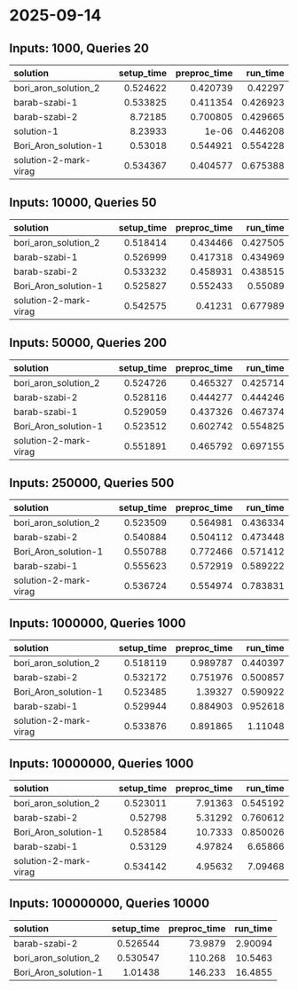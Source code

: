 # 2025-09-14

## Inputs: 1000, Queries 20

| solution              |   setup_time |   preproc_time |   run_time |
|:----------------------|-------------:|---------------:|-----------:|
| bori_aron_solution_2  |     0.524622 |       0.420739 |   0.42297  |
| barab-szabi-1         |     0.533825 |       0.411354 |   0.426923 |
| barab-szabi-2         |     8.72185  |       0.700805 |   0.429665 |
| solution-1            |     8.23933  |       1e-06    |   0.446208 |
| Bori_Aron_solution-1  |     0.53018  |       0.544921 |   0.554228 |
| solution-2-mark-virag |     0.534367 |       0.404577 |   0.675388 |

## Inputs: 10000, Queries 50

| solution              |   setup_time |   preproc_time |   run_time |
|:----------------------|-------------:|---------------:|-----------:|
| bori_aron_solution_2  |     0.518414 |       0.434466 |   0.427505 |
| barab-szabi-1         |     0.526999 |       0.417318 |   0.434969 |
| barab-szabi-2         |     0.533232 |       0.458931 |   0.438515 |
| Bori_Aron_solution-1  |     0.525827 |       0.552433 |   0.55089  |
| solution-2-mark-virag |     0.542575 |       0.41231  |   0.677989 |

## Inputs: 50000, Queries 200

| solution              |   setup_time |   preproc_time |   run_time |
|:----------------------|-------------:|---------------:|-----------:|
| bori_aron_solution_2  |     0.524726 |       0.465327 |   0.425714 |
| barab-szabi-2         |     0.528116 |       0.444277 |   0.444246 |
| barab-szabi-1         |     0.529059 |       0.437326 |   0.467374 |
| Bori_Aron_solution-1  |     0.523512 |       0.602742 |   0.554825 |
| solution-2-mark-virag |     0.551891 |       0.465792 |   0.697155 |

## Inputs: 250000, Queries 500

| solution              |   setup_time |   preproc_time |   run_time |
|:----------------------|-------------:|---------------:|-----------:|
| bori_aron_solution_2  |     0.523509 |       0.564981 |   0.436334 |
| barab-szabi-2         |     0.540884 |       0.504112 |   0.473448 |
| Bori_Aron_solution-1  |     0.550788 |       0.772466 |   0.571412 |
| barab-szabi-1         |     0.555623 |       0.572919 |   0.589222 |
| solution-2-mark-virag |     0.536724 |       0.554974 |   0.783831 |

## Inputs: 1000000, Queries 1000

| solution              |   setup_time |   preproc_time |   run_time |
|:----------------------|-------------:|---------------:|-----------:|
| bori_aron_solution_2  |     0.518119 |       0.989787 |   0.440397 |
| barab-szabi-2         |     0.532172 |       0.751976 |   0.500857 |
| Bori_Aron_solution-1  |     0.523485 |       1.39327  |   0.590922 |
| barab-szabi-1         |     0.529944 |       0.884903 |   0.952618 |
| solution-2-mark-virag |     0.533876 |       0.891865 |   1.11048  |

## Inputs: 10000000, Queries 1000

| solution              |   setup_time |   preproc_time |   run_time |
|:----------------------|-------------:|---------------:|-----------:|
| bori_aron_solution_2  |     0.523011 |        7.91363 |   0.545192 |
| barab-szabi-2         |     0.52798  |        5.31292 |   0.760612 |
| Bori_Aron_solution-1  |     0.528584 |       10.7333  |   0.850026 |
| barab-szabi-1         |     0.53129  |        4.97824 |   6.65866  |
| solution-2-mark-virag |     0.534142 |        4.95632 |   7.09468  |

## Inputs: 100000000, Queries 10000

| solution             |   setup_time |   preproc_time |   run_time |
|:---------------------|-------------:|---------------:|-----------:|
| barab-szabi-2        |     0.526544 |        73.9879 |    2.90094 |
| bori_aron_solution_2 |     0.530547 |       110.268  |   10.5463  |
| Bori_Aron_solution-1 |     1.01438  |       146.233  |   16.4855  |